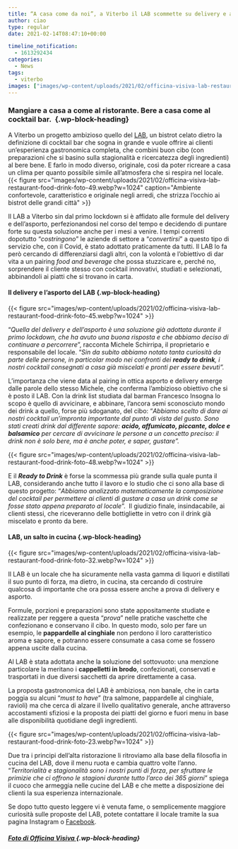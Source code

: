 ```yaml
---
title: “A casa come da noi”, a Viterbo il LAB scommette su delivery e asporto
author: ciao
type: regular
date: 2021-02-14T08:47:10+00:00

timeline_notification:
  - 1613292434
categories:
  - News
tags:
  - viterbo
images: ["images/wp-content/uploads/2021/02/officina-visiva-lab-restaurant-food-drink-foto-13.webp"]
---
```

### Mangiare a casa a come al ristorante. Bere a casa come al cocktail bar.&nbsp; {.wp-block-heading}

A Viterbo un progetto ambizioso quello del [LAB][1], un bistrot celato dietro la definizione di cocktail bar che sogna in grande e vuole offrire ai clienti un’esperienza gastronomica completa, che combini buon cibo (con preparazioni che si basino sulla stagionalità e ricercatezza degli ingredienti) al bere bene. E farlo in modo diverso, originale, così da poter ricreare a casa un clima per quanto possibile simile all’atmosfera che si respira nel locale.&nbsp;
{{< figure src="images/wp-content/uploads/2021/02/officina-visiva-lab-restaurant-food-drink-foto-49.webp?w=1024" caption="Ambiente confortevole, caratteristico e originale negli arredi, che strizza l’occhio ai bistrot delle grandi città" >}}
 

Il LAB a Viterbo sin dal primo lockdown si è affidato alle formule del delivery e dell’asporto, perfezionandosi nel corso del tempo e decidendo di puntare forte su questa soluzione anche per i mesi a venire. I tempi correnti dopotutto “_costringono_” le aziende di settore a “_convertirsi_” a questo tipo di servizio che, con il Covid, è stato adottato praticamente da tutti. Il LAB lo fa però cercando di differenziarsi dagli altri, con la volontà e l’obiettivo di dar vita a un pairing _food and beverage_ che possa stuzzicare e, perché no, sorprendere il cliente stesso con cocktail innovativi, studiati e selezionati, abbinandoli ai piatti che si trovano in carta.

#### Il delivery e l&#8217;asporto del LAB {.wp-block-heading}


{{< figure src="images/wp-content/uploads/2021/02/officina-visiva-lab-restaurant-food-drink-foto-45.webp?w=1024" >}}


“_Quella del delivery e dell&#8217;asporto è una soluzione già adottata durante il primo lockdown, che ha avuto una buona risposta e che abbiamo deciso di continuare a percorrere_”, racconta Michele Schirripa, il proprietario e responsabile del locale. “_Sin da subito abbiamo notato tanta curiosità da parte delle persone, in particolar modo nei confronti dei_ **_ready to drink_**_, i nostri cocktail consegnati a casa già miscelati e pronti per essere bevuti”._

L’importanza che viene data al pairing in ottica asporto e delivery emerge dalle parole dello stesso Michele, che conferma l’ambizioso obiettivo che si è posto il LAB. Con la drink list studiata dal barman Francesco Insogna lo scopo è quello di avvicinare, e abbinare, l’ancora semi sconosciuto mondo dei drink a quello, forse più sdoganato, del cibo: &#8220;_Abbiamo scelto di dare ai nostri cocktail un’impronta importante dal punto di vista del gusto. Sono stati creati drink dal differente sapore:_ **_acido, affumicato, piccante, dolce e balsamico_** _per cercare di avvicinare le persone a un concetto preciso: il drink non è solo bere, ma è anche poter, e saper, gustare”._


{{< figure src="images/wp-content/uploads/2021/02/officina-visiva-lab-restaurant-food-drink-foto-48.webp?w=1024" >}}


E il **_Ready to Drink_** è forse la scommessa più grande sulla quale punta il LAB, considerando anche tutto il lavoro e lo studio che ci sono alla base di questo progetto: “_Abbiamo analizzato matematicamente la composizione del cocktail per permettere ai clienti di gustare a casa un drink come se fosse stato appena preparato al locale_”.&nbsp; Il giudizio finale, insindacabile, ai clienti stessi, che riceveranno delle bottigliette in vetro con il drink già miscelato e pronto da bere.

#### **LAB, un salto in cucina** {.wp-block-heading}


{{< figure src="images/wp-content/uploads/2021/02/officina-visiva-lab-restaurant-food-drink-foto-32.webp?w=1024" >}}


Il LAB è un locale che ha sicuramente nella vasta gamma di liquori e distillati il suo punto di forza, ma dietro, in cucina, sta cercando di costruire qualcosa di importante che ora possa essere anche a prova di delivery e asporto.

Formule, porzioni e preparazioni sono state appositamente studiate e realizzate per reggere a questa “_prova_” nelle pratiche vaschette che confezionano e conservano il cibo. In questo modo, solo per fare un esempio, le **pappardelle al cinghiale** non perdono il loro caratteristico aroma e sapore, e potranno essere consumate a casa come se fossero appena uscite dalla cucina.

Al LAB è stata adottata anche la soluzione del sottovuoto: una menzione particolare la meritano i **cappelletti in brodo**, confezionati, conservati e trasportati in due diversi sacchetti da aprire direttamente a casa.&nbsp;

La proposta gastronomica del LAB è ambiziosa, non banale, che in carta poggia su alcuni “_must to have_” (tra salmone, pappardelle al cinghiale, ravioli) ma che cerca di alzare il livello qualitativo generale, anche attraverso accostamenti sfiziosi e la proposta dei piatti del giorno e fuori menu in base alle disponibilità quotidiane degli ingredienti.&nbsp;


{{< figure src="images/wp-content/uploads/2021/02/officina-visiva-lab-restaurant-food-drink-foto-23.webp?w=1024" >}}


Due tra i principi dell’alta ristorazione li ritroviamo alla base della filosofia in cucina del LAB, dove il menu ruota e cambia quattro volte l’anno. “_Territorialità e stagionalità sono i nostri punti di forza_, _per sfruttare le primizie che ci offrono le stagioni durante tutto l’arco dei 365 giorni_” spiega il cuoco che armeggia nelle cucine del LAB e che mette a disposizione dei clienti la sua esperienza internazionale.

Se dopo tutto questo leggere vi è venuta fame, o semplicemente maggiore curiosità sulle proposte del LAB, potete contattare il locale tramite la sua pagina Instagram o [Facebook][2].&nbsp;

##### <a href="http://Officina Visiva | Servizi Fotografici per privati e aziendehttps://www.officinavisiva.it" target="_blank" rel="noreferrer noopener">Foto di Officina Visiva </a> {.wp-block-heading}

 [1]: https://www.instagram.com/lab_viterbo/
 [2]: https://www.facebook.com/LabViterbo/